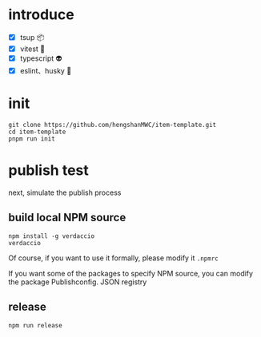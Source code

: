 # introduce
- [x] tsup :package:
- [x] vitest :sheep:
- [x] typescript :alien:
- [x] eslint、husky :flashlight:

# init

```
git clone https://github.com/hengshanMWC/item-template.git
cd item-template
pnpm run init
```

# publish test

next, simulate the publish process

## build local NPM source

```
npm install -g verdaccio
verdaccio
```

Of course, if you want to use it formally, please modify it `.npmrc`

If you want some of the packages to specify NPM source, you can modify the package Publishconfig. JSON registry

## release
```
npm run release
```
